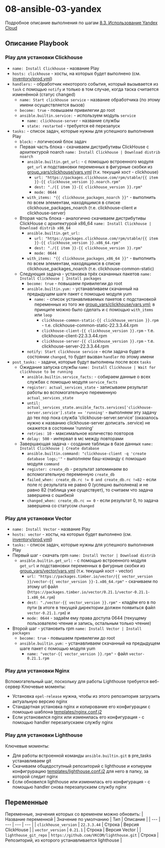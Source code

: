 # 08-ansible-03-yandex

Подробное описание выполнения по шагам [8.3. Использование Yandex Cloud](https://github.com/Roma-EDU/devops-netology/tree/master/mnt-homeworks/08-ansible-03-yandex)

## Описание Playbook

### Play для установки Clickhouse
* `name: Install Clickhouse` - название Play
* `hosts: clickhouse` - хосты, на которых будет выполнено (см. [inventory/prod.yml](./ansible/inventory/prod.yml))
* `handlers:` - обработчик некоторого события, который вызывается из `task` с помощью `notify` и только в том случае, когда таска считается изменённой (статус changed)
  * `name: Start clickhouse service` - название обработчика (по этому имени осуществляется вызов)
  * `become: true` - повышаем привилегии до root
  * `ansible.builtin.service:` - используем модуль `service`
    * `name: clickhouse-server` - название службы
    * `state: restarted` - требуется её перезапуск
* `tasks:` - список задач, которые нужны для успешного выполнения Play
  * `block:` - логический блок задач
  * Первая часть блока - скачиваем дистрибутивы ClickHouse с архитектурой noarch `name: Install Clickhouse | Download distrib noarch`
    * `ansible.builtin.get_url:` - с помощью встроенного модуля `get_url` и подставновки переменных в фигурные скобки из [group_vars/clickhouse/vars.yml](./ansible/group_vars/clickhouse/vars.yml) (т.к. текущий хост - clickhouse)
      * `url: "https://packages.clickhouse.com/rpm/stable/{{ item }}-{{ clickhouse_version }}.noarch.rpm"`
      * `dest: "./{{ item }}-{{ clickhouse_version }}.rpm"`
      * `mode: 0644`
    * `with_items: "{{ clickhouse_packages_noarch }}"` - выполнить по всем элементам, находящимся в списке clickhouse_packages_noarch (т.е. clickhouse-client и clickhouse-server)
  * Вторая часть блока - аналогично скачиваем дистрибутивы ClickHouse с архитектурой x86_64 `name: Install Clickhouse | Download distrib x86_64`
    * `ansible.builtin.get_url:`
      * `url: "https://packages.clickhouse.com/rpm/stable/{{ item }}-{{ clickhouse_version }}.x86_64.rpm"`
      * `dest: "./{{ item }}-{{ clickhouse_version }}.rpm"`
      * `mode: 0644`
    * `with_items: "{{ clickhouse_packages_x86_64 }}"` - выполнить по всем элементам, находящимся в списке clickhouse_packages_noarch (т.е. clickhouse-common-static)
  * Следующия задача - установка трёх скачанных пакетов `name: Install Clickhouse | Install packages`
    * `become: true` - повышаем привилегии до root
    * `ansible.builtin.yum:` - устанавливаем скачанный на предыдущем шаге пакет с помощью модуля yum
      * `name:` - список устанавливаемых пакетов с подстановкой переменных из того же [group_vars/clickhouse/vars.yml](./ansible/group_vars/clickhouse/vars.yml); в принципе можно было сделать и с помощью `with_items` или `loop`
        * `clickhouse-common-static-{{ clickhouse_version }}.rpm` - т.е. clickhouse-common-static-22.3.3.44.rpm
        * `clickhouse-client-{{ clickhouse_version }}.rpm` - т.е. clickhouse-client-22.3.3.44.rpm
        * `clickhouse-server-{{ clickhouse_version }}.rpm` - т.е. clickhouse-server-22.3.3.44.rpm
    * `notify: Start clickhouse service` - если задача будет в состоянии `changed`, то будет вызван `handler` по этому имени
* `post_tasks:` - задачи, которые будут выполнены после всех `tasks`
  * Ожидание запуска службы `name: Install Clickhouse | Wait for clickhouse to be running`
    * `ansible.builtin.service_facts:` - собираем данные о всех службах с помощью модуля `service_facts`
    * `register: actual_services_state` - записываем результат работы во вспомогательную переменную `actual_services_state`
    * `until: actual_services_state.ansible_facts.services['clickhouse-server.service'].state == 'running'` - выполняем эту задачу до тех пор пока служба 'clickhouse-server.service' (оказалось нужно к названию clickhouse-server дописать .service) не окажется в состоянии 'running'
    * `retries: 10` - максимальное количество повторов
    * `delay: 500` - интервал в мс между повторами
  * Завершающая задача - создание таблицы в базе данных `name: Install Clickhouse | Create database`
    * `ansible.builtin.command: "clickhouse-client -q 'create database logs;'"` - выполняем баш-команду с помощью модуля `command`
    * `register: create_db` - результат запоминаем во вспомогательную переменную `create_db`
    * `failed_when: create_db.rc != 0 and create_db.rc !=82` - если поле rc результата не равно 0 (успешно выполнена) и не равно 82 (таблица уже существует), то считаем что задача завершена с ошибкой
    * `changed_when: create_db.rc == 0` - если результат 0, то задача завершена со статусом `changed`

### Play для установки Vector
* `name: Install Vector` - название Play
* `hosts: vector` - хосты, на которых будет выполнено (см. [inventory/prod.yml](./ansible/inventory/prod.yml))
* `tasks:` - список задач, которые нужны для успешного выполнения Play
* Первый шаг - скачать rpm `name: Install Vector | Download distrib`
  * `ansible.builtin.get_url:` - с помощью встроенного модуля `get_url` и подставновки переменных в фигурные скобки из [group_vars/vector/vars.yml](./ansible/group_vars/vector/vars.yml) (т.к. текущий хост - vector)
    * `url: "https://packages.timber.io/vector/{{ vector_version }}/vector-{{ vector_version }}-1.x86_64.rpm"` - скачиваем по этому url файл (`https://packages.timber.io/vector/0.21.1/vector-0.21.1-1.x86_64.rpm`)
    * `dest: "./vector-{{ vector_version }}.rpm"` - кладём его в по пути (в итоге в текущей директории должен появиться файл `vector-0.21.1.rpm`) и 
    * `mode: 0644` - задаём ему права доступа 0644 (текущему пользователю чтение и запись, остальным только чтение)
* Второй шаг - установить rpm `name: Install Vector | Install packages`
  * `become: true` - повышаем привилегии до root
  * `ansible.builtin.yum:` - устанавливаем скачанный на предыдущем шаге пакет с помощью модуля yum
    * `name: "vector-{{ vector_version }}.rpm"` - файл `vector-0.21.1.rpm`

### Play для установки Nginx
Вспомогательный шаг, поскольку для работы Lighthouse требуется веб-сервер
Ключевые моменты:
* Установка `epel-release` нужна, чтобы из этого репозитория загрузить актуальную версию nginx
* Стандартная установка nginx и копирование его конфигурации с помощью шаблона [templates/nginx.conf.j2](./ansible/templates/nginx.conf.j2)
* Если установился nginx или изменилась его конфигурация - с помощью handler перезапускаем службу nginx

### Play для установки Lighthouse
Ключевые моменты:
* Для работы встроенной команды `ansible.builtin.git` в pre_tasks устанавливаем git
* Скачиваем общедоступный репозиторий с lighthouse и копируем конфигрурацию [templates/lighthouse.conf.j2](./ansible/templates/lighthouse.conf.j2) для него в папку, за которой следит nginx
* Если обновился lighthouse или изменилась его конфигурация - с помощью handler снова перезапускаем службу nginx

## Переменные 

Переменные, значения которых со временем можно обновить:
| Название переменной | Значение по умолчанию | Тип | Описание |
| --- | --- | --- | --- |
| `clickhouse_version` | `22.3.3.44` | Строка | Версия ClickHouse |
| `vector_version` | `0.21.1` | Строка | Версия Vector |
| `lighthouse_git_repo` | `https://github.com/VKCOM/lighthouse.git` | Строка | Репозиторий, из которого устанавливается lighthouse |
